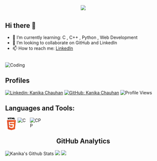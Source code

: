 <h1 align="center">
  <a href="https://git.io/typing-svg">
    <img src="https://readme-typing-svg.herokuapp.com/?lines=Hello,Programmers!👋;I'm+Kanika+Chauhan...;This+is+my+profile!&center=true&size=30">
  </a>
</h1>

## Hi there 👋

- 🌱 I’m currently learning: C , C++ , Python , Web Development
- 👯 I’m looking to collaborate on GitHub and LinkedIn
- 📫 How to reach me: [LinkedIn](https://www.linkedin.com/in/kanika-chauhan-b2084828a/)
 <br/><br/>
<img  align="centre" alt="Coding" width="80%" height="350px" src="https://i.giphy.com/media/v1.Y2lkPTc5MGI3NjExa3ltYmkwMTR4eDFxMDhtYWpuNzlpd2hxbm51eDdhampjN2tlNGR0OSZlcD12MV9pbnRlcm5hbF9naWZfYnlfaWQmY3Q9Zw/VTtANKl0beDFQRLDTh/giphy.gif" />
<br/>

## Profiles


[![Linkedin: Kanika Chauhan](https://img.shields.io/badge/-KanikaChauhan-blue?style=flat-square&logo=Linkedin&logoColor=white&link=https://www.linkedin.com/in/kanika-chauhan-b2084828a/)](https://www.linkedin.com/in/kanika-chauhan-b2084828a/)
[![GitHub: Kanika Chauhan](https://img.shields.io/badge/-GitHub-181717?logo=github&logoColor=white&style=flat-square)](https://github.com/Kanika1305)
![Profile Views](https://komarev.com/ghpvc/?username=Kanika1305&style=flat-square&color=green)


## Languages and Tools:

<img align="left" alt="HTML5" width="40px" src="https://raw.githubusercontent.com/github/explore/80688e429a7d4ef2fca1e82350fe8e3517d3494d/topics/html/html.png" />
<img align="left" alt="C" width="40px" src="https://img.icons8.com/color/50/000000/c-programming.png"/>
<img align="left" alt="CPP" width="40px" src="https://www.freeiconspng.com/uploads/c--logo-icon-0.png"/>

<br/><br/>

<h2 align="center">GitHub Analytics</h2>
<p >
  <img width="40%" alt="Kanika's Github Stats" src="https://github-readme-stats.vercel.app/api?username=Kanika1305&show_icons=true&hide_border=true&theme=algolia"/>
  <img width="40%" src="https://github-readme-stats-eight-theta.vercel.app/api/top-langs/?username=Kanika1305&layout=compact&langs_count=8&theme=algolia"/>
  <img width="40%" src="https://github-readme-streak-stats.herokuapp.com/?user=Kanika1305&show_icons=true&locale=en&layout=compact&theme=algolia&line_height=0" />
</p>

